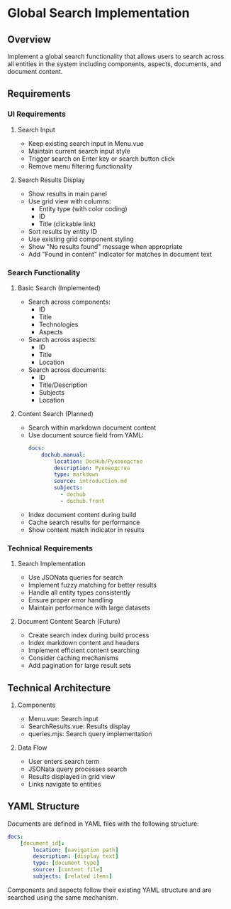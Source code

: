 # Global Search Implementation

## Overview
Implement a global search functionality that allows users to search across all entities in the system including components, aspects, documents, and document content.

## Requirements

### UI Requirements
1. Search Input
   - Keep existing search input in Menu.vue
   - Maintain current search input style
   - Trigger search on Enter key or search button click
   - Remove menu filtering functionality

2. Search Results Display
   - Show results in main panel
   - Use grid view with columns:
     - Entity type (with color coding)
     - ID
     - Title (clickable link)
   - Sort results by entity ID
   - Use existing grid component styling
   - Show "No results found" message when appropriate
   - Add "Found in content" indicator for matches in document text

### Search Functionality
1. Basic Search (Implemented)
   - Search across components:
     - ID
     - Title
     - Technologies
     - Aspects
   - Search across aspects:
     - ID
     - Title
     - Location
   - Search across documents:
     - ID
     - Title/Description
     - Subjects
     - Location

2. Content Search (Planned)
   - Search within markdown document content
   - Use document source field from YAML:
     ```yaml
     docs:
         dochub.manual:
             location: DocHub/Руководство
             description: Руководство
             type: markdown
             source: introduction.md
             subjects:
               - dochub
               - dochub.front
     ```
   - Index document content during build
   - Cache search results for performance
   - Show content match indicator in results

### Technical Requirements
1. Search Implementation
   - Use JSONata queries for search
   - Implement fuzzy matching for better results
   - Handle all entity types consistently
   - Ensure proper error handling
   - Maintain performance with large datasets

2. Document Content Search (Future)
   - Create search index during build process
   - Index markdown content and headers
   - Implement efficient content searching
   - Consider caching mechanisms
   - Add pagination for large result sets

## Technical Architecture
1. Components
   - Menu.vue: Search input
   - SearchResults.vue: Results display
   - queries.mjs: Search query implementation

2. Data Flow
   - User enters search term
   - JSONata query processes search
   - Results displayed in grid view
   - Links navigate to entities

## YAML Structure
Documents are defined in YAML files with the following structure:
```yaml
docs:
    [document_id]:
        location: [navigation path]
        description: [display text]
        type: [document type]
        source: [content file]
        subjects: [related items]
```

Components and aspects follow their existing YAML structure and are searched using the same mechanism.
